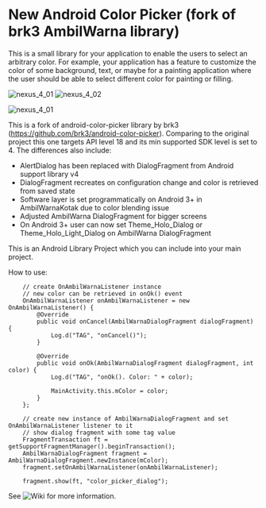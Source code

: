 New Android Color Picker (fork of brk3 AmbilWarna library)
====================

This is a small library for your application to enable the users to select an arbitrary color. 
For example, your application has a feature to customize the color of some background, text, or maybe for a painting application where the user should be able to select different color for painting or filling.

![nexus_4_01](http://img801.imageshack.us/img801/6816/hyn4.png?raw=true) ![nexus_4_02](http://img11.imageshack.us/img11/9462/y805.png?raw=true)

![nexus_4_01](http://img594.imageshack.us/img594/7613/bv48.png?raw=true)

This is a fork of android-color-picker library by brk3 (https://github.com/brk3/android-color-picker).
Comparing to the original project this one targets API level 18 and its min supported SDK level is set to 4. 
The differences also include:

- AlertDialog has been replaced with DialogFragment from Android support library v4
- DialogFragment recreates on configuration change and color is
retrieved from saved state
- Software layer is set programmatically on Android 3+ in AmbilWarnaKotak due to color
blending issue
- Adjusted AmbilWarna DialogFragment for bigger screens
- On Android 3+ user can now set Theme_Holo_Dialog or
Theme_Holo_Light_Dialog on AmbilWarna DialogFragment

This is an Android Library Project which you can include into your main project.

How to use:

        // create OnAmbilWarnaListener instance
        // new color can be retrieved in onOk() event
        OnAmbilWarnaListener onAmbilWarnaListener = new OnAmbilWarnaListener() {
            @Override
            public void onCancel(AmbilWarnaDialogFragment dialogFragment) {
                Log.d("TAG", "onCancel()");
            }

            @Override
            public void onOk(AmbilWarnaDialogFragment dialogFragment, int color) {
                Log.d("TAG", "onOk(). Color: " + color);

                MainActivity.this.mColor = color;
            }
        };

        // create new instance of AmbilWarnaDialogFragment and set OnAmbilWarnaListener listener to it
        // show dialog fragment with some tag value
        FragmentTransaction ft = getSupportFragmentManager().beginTransaction();
        AmbilWarnaDialogFragment fragment = AmbilWarnaDialogFragment.newInstance(mColor);
        fragment.setOnAmbilWarnaListener(onAmbilWarnaListener);

        fragment.show(ft, "color_picker_dialog");

See ![Wiki](android-color-picker/wiki) for more information.
